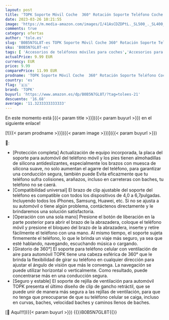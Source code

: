 ```yaml
---
layout: post
title: 'TOPK Soporte Móvil Coche  360° Rotación Soporte Teléfono Coche para Rejilla del Aire Ventilación  Universal Sujetador Movil Coche con iPhone Samsung Huawei Xiaomi Smartphone/GPS 4.0-6.7 Pulgadas'
date: 2023-03-26 10:21:55
image: 'https://m.media-amazon.com/images/I/41AsCDZDPtL._SL500_._SL400_.jpg'
comments: true
category: ofertas
author: 'tole.es'
slug: 'B0B5N7GL8T-es TOPK Soporte Móvil Coche 360° Rotación Soporte Teléfono...'
sku: 'B0B5N7GL8T-es'
tags: [ 'Accesorios de teléfonos móviles para coches','Accesorios para móviles','Comunicación móvil y accesorios','Cunas de teléfonos móviles para coches','Electrónica','iphone','topk','🇪🇸', ]
actualPrice: 9.99 EUR
currency: EUR
price: 9.99
comparePrice: 11.99 EUR
prodname: 'TOPK Soporte Móvil Coche  360° Rotación Soporte Teléfono Coche para Rejilla del Aire Ventilación  Universal Sujetador Movil Coche con iPhone Samsung Huawei Xiaomi Smartphone/GPS 4.0-6.7 Pulgadas'
country: 'es'
flag: '🇪🇸'
brand: 'TOPK'
buyurl: 'https://www.amazon.es/dp/B0B5N7GL8T/?tag=tolees-21'
descuento: '16.68'
average: '11.3233333333333'
---
```


En este momento está [{{< param title >}}]({{< param buyurl >}}) en el siguiente enlace!

[![{{< param prodname >}}]({{< param image >}})]({{< param buyurl >}})

🔎:

- [Protección completa] Actualización de equipo incorporada, la placa del soporte para automóvil del teléfono móvil y los pies tienen almohadillas de silicona antideslizantes, especialmente los brazos con muesca de silicona suave, no solo aumentan el agarre del teléfono, para garantizar una conducción segura, también puede Evita eficazmente que tu teléfono sufra colisiones, arañazos, incluso en carreteras con baches, tu teléfono no se caerá.
- [Compatibilidad universal] El brazo de clip ajustable del soporte del teléfono es compatible con todos los dispositivos de 4,0 a 6,7 ​​pulgadas. Incluyendo todos los iPhones, Samsung, Huawei, etc. Si no se ajusta a su automóvil o tiene algún problema, contáctenos directamente y le brindaremos una solución satisfactoria.
- [Operación con una sola mano] Presione el botón de liberación en la parte posterior para abrir el brazo de la abrazadera, coloque el teléfono móvil y presione el bloqueo del brazo de la abrazadera, inserte y retire fácilmente el teléfono con una mano. Al mismo tiempo, el soporte sujeta firmemente el teléfono, lo que le brinda un viaje más seguro, ya sea que esté hablando, navegando, escuchando música o cargando.
- [Giratorio de 360°] El soporte para teléfono celular con ventilación de aire para automóvil TOPK tiene una cabeza esférica de 360° que le brinda la flexibilidad de girar su teléfono en cualquier dirección para ajustar el ángulo de visión que más le convenga. La navegación se puede utilizar horizontal o verticalmente. Como resultado, puede concentrarse más en una conducción segura.
- [Seguro y estable] El soporte de rejilla de ventilación para automóvil TOPK presenta el último diseño de clip de gancho retráctil, que se puede unir de manera más segura a las rejillas de ventilación, para que no tenga que preocuparse de que su teléfono celular se caiga, incluso en curvas, baches, velocidad baches y caminos llenos de baches.

[🛒 Aquí!!!]({{< param buyurl >}})
{{<world>}}B0B5N7GL8T{{</world>}}
